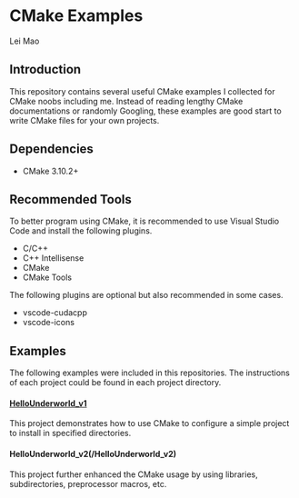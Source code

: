 # CMake Examples

Lei Mao

## Introduction

This repository contains several useful CMake examples I collected for CMake noobs including me. Instead of reading lengthy CMake documentations or randomly Googling, these examples are good start to write CMake files for your own projects.

## Dependencies

* CMake 3.10.2+


## Recommended Tools

To better program using CMake, it is recommended to use Visual Studio Code and install the following plugins.

* C/C++
* C++ Intellisense
* CMake
* CMake Tools

The following plugins are optional but also recommended in some cases.

* vscode-cudacpp
* vscode-icons

## Examples

The following examples were included in this repositories. The instructions of each project could be found in each project directory.

#### [HelloUnderworld_v1](/HelloUnderworld_v1)

This project demonstrates how to use CMake to configure a simple project to install in specified directories.

#### HelloUnderworld_v2(/HelloUnderworld_v2)

This project further enhanced the CMake usage by using libraries, subdirectories, preprocessor macros, etc.
